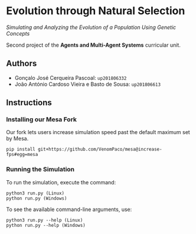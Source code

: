 # Evolution through Natural Selection
*Simulating and Analyzing the Evolution of a Population Using Genetic Concepts*

Second project of the **Agents and Multi-Agent Systems** curricular unit.

## Authors
- Gonçalo José Cerqueira Pascoal: `up201806332`
- João António Cardoso Vieira e Basto de Sousa: `up201806613`

## Instructions

### Installing our Mesa Fork

Our fork lets users increase simulation speed past the default maximum set by Mesa.

```
pip install git+https://github.com/VenomPaco/mesa@increase-fps#egg=mesa
```

### Running the Simulation

To run the simulation, execute the command:

```
python3 run.py (Linux)
python run.py (Windows)
```

To see the available command-line arguments, use:

```
python3 run.py --help (Linux)
python run.py --help (Windows)
```
